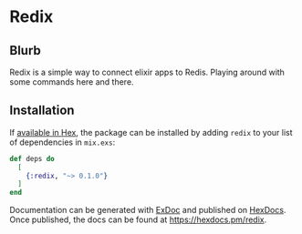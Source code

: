 # Redix

## Blurb
Redix is a simple way to connect elixir apps to Redis.
Playing around with some commands here and there.

## Installation

If [available in Hex](https://hex.pm/docs/publish), the package can be installed
by adding `redix` to your list of dependencies in `mix.exs`:

```elixir
def deps do
  [
    {:redix, "~> 0.1.0"}
  ]
end
```

Documentation can be generated with [ExDoc](https://github.com/elixir-lang/ex_doc)
and published on [HexDocs](https://hexdocs.pm). Once published, the docs can
be found at <https://hexdocs.pm/redix>.

